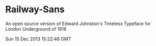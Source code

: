 Railway-Sans
============

An open source version of Edward Johnston's Timeless Typeface for London Underground of 1916




Sun 15 Dec 2013 15:22:46 GMT
